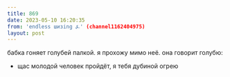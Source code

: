 ```yaml
---
title: 869
date: 2023-05-10 16:20:35
from: 'endless шизing ⍼' (channel1162404975)
layout: post
---
```


бабка гоняет голубей палкой. я прохожу мимо неё. она говорит голубю:

- щас молодой человек пройдёт, я тебя дубиной огрею
